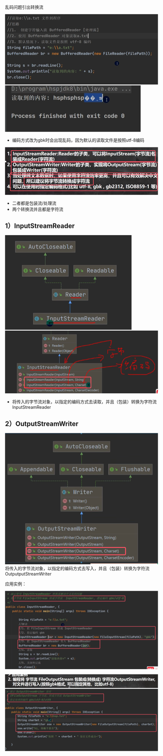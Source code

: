 乱码问题引出转换流

![](assets/11转换流/file-20250330133803984.png)
![](assets/11转换流/file-20250330133815692.png)
* 编码方式改为gbk时会出现乱码，因为默认的读取文件是按照utf-8编码

![](assets/11转换流/file-20250330134035361.png)
* 二者都是包装流/处理流
* 两个转换流并且都是字符流
## 1）InputStreamReader
![](assets/11转换流/file-20250330134116007.png)
![](assets/11转换流/file-20250330134231290.png)
* 将传入的字节流对象，以指定的编码方式去读取，并且（包装）转换为字符流InputStreamReader

## 2）OutputStreamWriter
 ![](assets/11转换流/file-20250330134940926.png)
 将传入的字节流对象，以指定的编码方式去写入，并且（包装）转换为字符流OutputputStreamWriter


应用实例： 

![](assets/11转换流/file-20250330135630000.png)

![](assets/11转换流/file-20250330135809873.png)
![](assets/11转换流/file-20250330140058648.png)